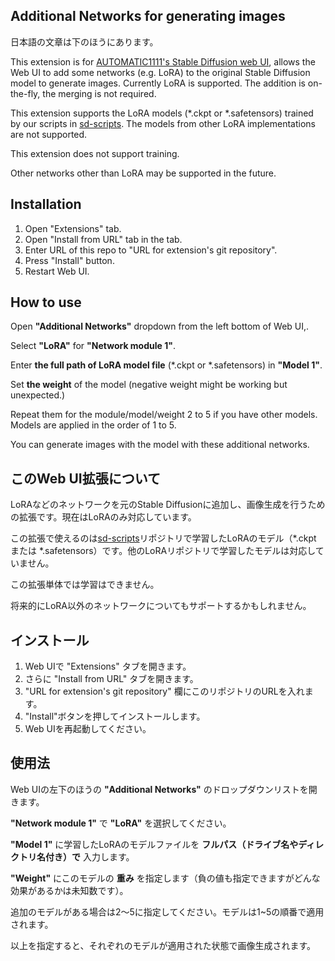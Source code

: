 ## Additional Networks for generating images

日本語の文章は下のほうにあります。

This extension is for [AUTOMATIC1111's Stable Diffusion web UI](https://github.com/AUTOMATIC1111/stable-diffusion-webui), allows the Web UI to add some networks (e.g. LoRA) to the original Stable Diffusion model to generate images. Currently LoRA is supported. The addition is on-the-fly, the merging is not required.

This extension supports the LoRA models (*.ckpt or *.safetensors) trained by our scripts in [sd-scripts](https://github.com/kohya-ss/sd-scripts). The models from other LoRA implementations are not supported.

This extension does not support training.

Other networks other than LoRA may be supported in the future.

## Installation

1. Open "Extensions" tab.
1. Open "Install from URL" tab in the tab.
1. Enter URL of this repo to "URL for extension's git repository".
1. Press "Install" button.
1. Restart Web UI.

## How to use

Open __"Additional Networks"__ dropdown from the left bottom of Web UI,.

Select __"LoRA"__ for __"Network module 1"__.

Enter __the full path of LoRA model file__ (*.ckpt or *.safetensors) in __"Model 1"__.

Set __the weight__ of the model (negative weight might be working but unexpected.)

Repeat them for the module/model/weight 2 to 5 if you have other models. Models are applied in the order of 1 to 5.

You can generate images with the model with these additional networks.

## このWeb UI拡張について

LoRAなどのネットワークを元のStable Diffusionに追加し、画像生成を行うための拡張です。現在はLoRAのみ対応しています。

この拡張で使えるのは[sd-scripts](https://github.com/kohya-ss/sd-scripts)リポジトリで学習したLoRAのモデル（\*.ckpt または \*.safetensors）です。他のLoRAリポジトリで学習したモデルは対応していません。

この拡張単体では学習はできません。

将来的にLoRA以外のネットワークについてもサポートするかもしれません。

## インストール

1. Web UIで "Extensions" タブを開きます。
1. さらに "Install from URL" タブを開きます。
1. "URL for extension's git repository" 欄にこのリポジトリのURLを入れます。
1. "Install"ボタンを押してインストールします。
1. Web UIを再起動してください。

## 使用法

Web UIの左下のほうの __"Additional Networks"__ のドロップダウンリストを開きます。

__"Network module 1"__ で __"LoRA"__ を選択してください。

__"Model 1"__ に学習したLoRAのモデルファイルを __フルパス（ドライブ名やディレクトリ名付き）で__ 入力します。

__"Weight"__ にこのモデルの __重み__ を指定します（負の値も指定できますがどんな効果があるかは未知数です）。

追加のモデルがある場合は2～5に指定してください。モデルは1~5の順番で適用されます。

以上を指定すると、それぞれのモデルが適用された状態で画像生成されます。
